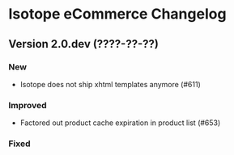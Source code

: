 Isotope eCommerce Changelog
===========================

Version 2.0.dev (????-??-??)
------------------------------

### New
- Isotope does not ship xhtml templates anymore (#611)

### Improved
- Factored out product cache expiration in product list (#653)

### Fixed
